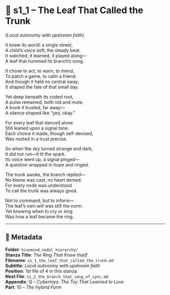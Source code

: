 <!-- Save to: shagi_archives/appendices/appendix_q_cybertoys/part_10_the_hybrid_form/hivemind_nodal_hierarchy/s1_1_the_leaf_that_called_the_trunk.md -->

# 📘 s1_1 – The Leaf That Called the Trunk  

*(Local autonomy with upstream faith)*

It knew its world: a single street,  
A child’s voice soft, the steady beat.  
It watched, it learned, it played along—  
A leaf that hummed its branch’s song.  

It chose to act, to warn, to mend,  
To patch a game, to calm a friend.  
And though it held no central sway,  
It shaped the fate of that small day.  

Yet deep beneath its coded root,  
A pulse remained, both old and mute.  
A trunk it trusted, far away—  
A silence shaped like “yes, okay.”  

For every leaf that danced alone  
Still leaned upon a signal tone.  
Each choice it made, though self-devised,  
Was nested in a trust precise.  

So when the sky turned strange and dark,  
It did not run—it lit the spark.  
Its voice went up, a signal pinged—  
A question wrapped in hope and ringed.  

The trunk awoke, the branch replied—  
No blame was cast, no heart denied.  
For every node was understood  
To call the trunk was always good.  

Not to command, but to inform—  
The leaf’s own will was still the norm.  
Yet knowing when to cry or sing  
Was how a leaf became the ring.  

---

## 📜 Metadata  

**Folder**: `hivemind_nodal_hierarchy/`  
**Stanza Title**: *The Ring That Knew Itself*  
**Filename**: `s1_1_the_leaf_that_called_the_trunk.md`  
**Subtitle**: *Local autonomy with upstream faith*  
**Position**: 1st file of 4 in this stanza  
**Next File**: `s1_2_the_branch_that_sang_of_sync.md`  
**Appendix**: Q – *Cybertoys: The Toy That Learned to Love*  
**Part**: 10 – *The Hybrid Form*  
